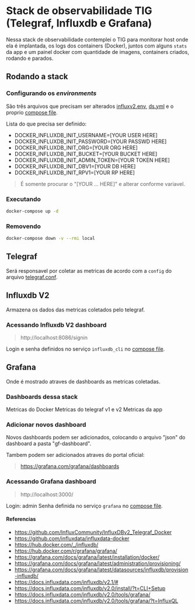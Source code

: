 # Stack de observabilidade TIG (Telegraf, Influxdb e Grafana)

Nessa stack de observabilidade contemplei o TIG para monitorar host onde ela é implantada, os logs dos containers (Docker), juntos com alguns `stats` da app e um painel docker com quantidade de imagens, containers criados, rodando e parados.

## Rodando a stack

### Configurando os _environments_

São três arquivos que precisam ser alterados [influxv2.env](influxv2.env), [ds.yml](gf-provisioning/datasources/ds.yml) e o proprio [compose file](docker-compose.yml).

Lista do que precisa ser definido:

- DOCKER_INFLUXDB_INIT_USERNAME=[YOUR USER HERE]
- DOCKER_INFLUXDB_INIT_PASSWORD=[YOUR PASSWD HERE]
- DOCKER_INFLUXDB_INIT_ORG=[YOUR ORG HERE]
- DOCKER_INFLUXDB_INIT_BUCKET=[YOUR BUCKET HERE]
- DOCKER_INFLUXDB_INIT_ADMIN_TOKEN=[YOUR TOKEN HERE]
- DOCKER_INFLUXDB_INIT_DBV1=[YOUR DB HERE]
- DOCKER_INFLUXDB_INIT_RPV1=[YOUR RP HERE]

>É somente procurar o "[YOUR ... HERE]" e alterar conforme variavel.

### Executando

```bash
docker-compose up -d
```
### Removendo

```bash
docker-compose down -v --rmi local
```

## Telegraf
Será responsavel por coletar as metricas de acordo com a `config` do arquivo [telegraf.conf](telegraf.conf).

## Influxdb V2
Armazena os dados das metricas coletados pelo telegraf.

### Acessando Influxdb V2 dashboard
> http://localhost:8086/signin

Login e senha definidos no serviço `influxdb_cli` no [compose file](docker-compose.yml).

## Grafana
Onde é mostrado atraves de dashboards as metricas coletadas.

### Dashboards dessa stack
Metricas do Docker
Metricas do telegraf v1 e v2
Metricas da app

### Adicionar novos dashboard

Novos dashboards podem ser adicionados, colocando o arquivo "json" do dashboard a pasta "gf-dashboard".

Tambem podem ser adicionados atraves do portal oficial:

>https://grafana.com/grafana/dashboards

### Acessando Grafana dashboard
>http://localhost:3000/

Login: admin
Senha definida no serviço `grafana` no [compose file](docker-compose.yml).

#### Referencias
 - https://github.com/InfluxCommunity/InfluxDBv2_Telegraf_Docker
 - https://github.com/influxdata/influxdata-docker
 - https://hub.docker.com/_/influxdb/
 - https://hub.docker.com/r/grafana/grafana/
 - https://grafana.com/docs/grafana/latest/installation/docker/
 - https://grafana.com/docs/grafana/latest/administration/provisioning/
 - https://grafana.com/docs/grafana/latest/datasources/influxdb/provision-influxdb/
 - https://docs.influxdata.com/influxdb/v2.1/#
 - https://docs.influxdata.com/influxdb/v2.0/install/?t=CLI+Setup
 - https://docs.influxdata.com/influxdb/v2.0/tools/grafana/
 - https://docs.influxdata.com/influxdb/v2.0/tools/grafana/?t=InfluxQL
